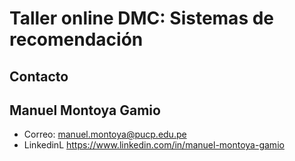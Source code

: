 # Taller online DMC: Sistemas de recomendación

## Contacto

## Manuel Montoya Gamio
* Correo: manuel.montoya@pucp.edu.pe
* LinkedinL https://www.linkedin.com/in/manuel-montoya-gamio
